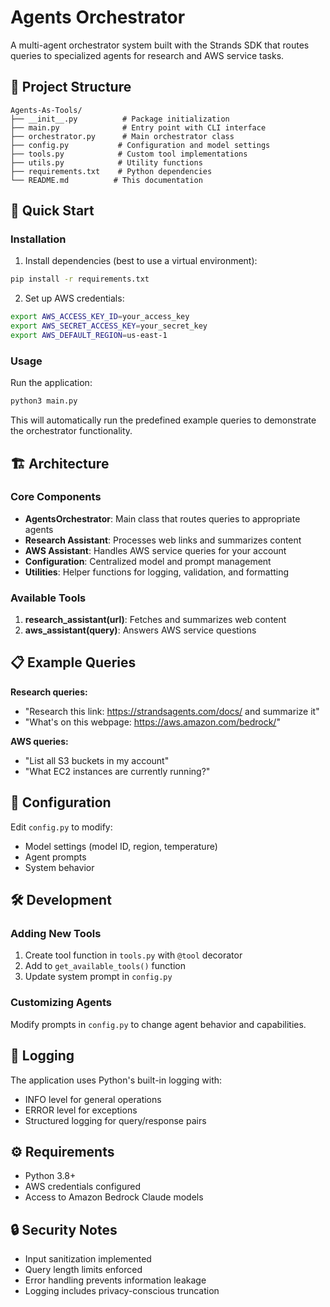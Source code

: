 # Agents Orchestrator

A multi-agent orchestrator system built with the Strands SDK that routes queries to specialized agents for research and AWS service tasks.

## 📁 Project Structure

```
Agents-As-Tools/
├── __init__.py          # Package initialization
├── main.py              # Entry point with CLI interface
├── orchestrator.py      # Main orchestrator class
├── config.py           # Configuration and model settings
├── tools.py            # Custom tool implementations
├── utils.py            # Utility functions
├── requirements.txt    # Python dependencies
└── README.md          # This documentation
```

## 🚀 Quick Start

### Installation

1. Install dependencies (best to use a virtual environment):
```bash
pip install -r requirements.txt
```

2. Set up AWS credentials:
```bash
export AWS_ACCESS_KEY_ID=your_access_key
export AWS_SECRET_ACCESS_KEY=your_secret_key
export AWS_DEFAULT_REGION=us-east-1
```

### Usage

Run the application:
```bash
python3 main.py
```

This will automatically run the predefined example queries to demonstrate the orchestrator functionality.

## 🏗️ Architecture

### Core Components

- **AgentsOrchestrator**: Main class that routes queries to appropriate agents
- **Research Assistant**: Processes web links and summarizes content  
- **AWS Assistant**: Handles AWS service queries for your account
- **Configuration**: Centralized model and prompt management
- **Utilities**: Helper functions for logging, validation, and formatting

### Available Tools

1. **research_assistant(url)**: Fetches and summarizes web content
2. **aws_assistant(query)**: Answers AWS service questions

## 📋 Example Queries

**Research queries:**
- "Research this link: https://strandsagents.com/docs/ and summarize it"
- "What's on this webpage: https://aws.amazon.com/bedrock/"

**AWS queries:**
- "List all S3 buckets in my account"
- "What EC2 instances are currently running?"

## 🔧 Configuration

Edit `config.py` to modify:
- Model settings (model ID, region, temperature)
- Agent prompts
- System behavior

## 🛠️ Development

### Adding New Tools

1. Create tool function in `tools.py` with `@tool` decorator
2. Add to `get_available_tools()` function  
3. Update system prompt in `config.py`

### Customizing Agents

Modify prompts in `config.py` to change agent behavior and capabilities.

## 📝 Logging

The application uses Python's built-in logging with:
- INFO level for general operations
- ERROR level for exceptions
- Structured logging for query/response pairs

## ⚙️ Requirements

- Python 3.8+
- AWS credentials configured
- Access to Amazon Bedrock Claude models

## 🔒 Security Notes

- Input sanitization implemented
- Query length limits enforced
- Error handling prevents information leakage
- Logging includes privacy-conscious truncation 